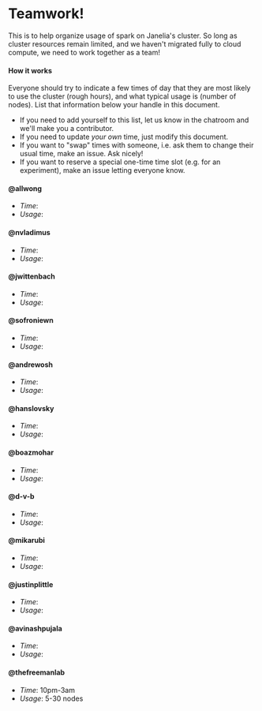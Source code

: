 # Teamwork!

This is to help organize usage of spark on Janelia's cluster. So long as cluster resources remain limited, and we haven't migrated fully to cloud compute, we need to work together as a team!

#### How it works

Everyone should try to indicate a few times of day that they are most likely to use the cluster (rough hours), and what typical usage  is (number of nodes). List that information below your handle in this document.

- If you need to add yourself to this list, let us know in the chatroom and we'll make you a contributor.
- If you need to update *your own* time, just modify this document.
- If you want to "swap" times with someone, i.e. ask them to change their usual time, make an issue. Ask nicely!
- If you want to reserve a special one-time time slot (e.g. for an experiment), make an issue letting everyone know.

#### @allwong
- *Time*:
- *Usage*:

#### @nvladimus
- *Time*:
- *Usage*:

#### @jwittenbach
- *Time*:
- *Usage*:

#### @sofroniewn
- *Time*:
- *Usage*:

#### @andrewosh
- *Time*:
- *Usage*:

#### @hanslovsky
- *Time*:
- *Usage*:

#### @boazmohar
- *Time*:
- *Usage*:

#### @d-v-b
- *Time*:
- *Usage*:

#### @mikarubi
- *Time*:
- *Usage*:

#### @justinplittle
- *Time*:
- *Usage*:

#### @avinashpujala
- *Time*:
- *Usage*:

#### @thefreemanlab
- *Time*: 10pm-3am
- *Usage*: 5-30 nodes
